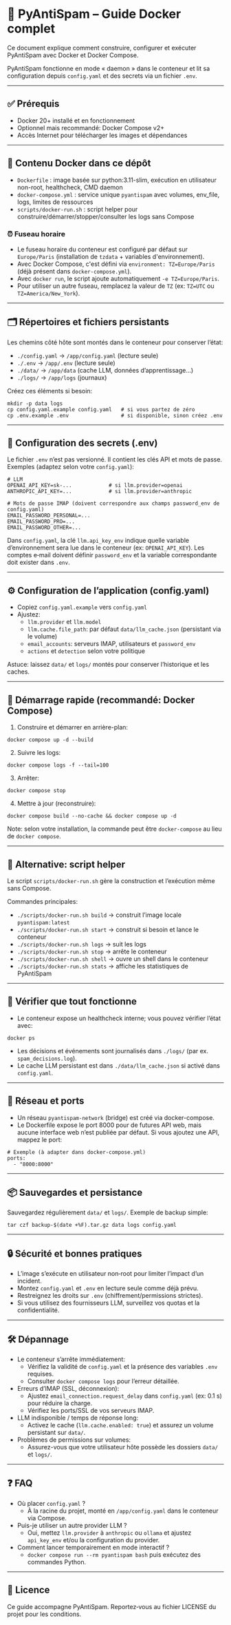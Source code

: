 # 🐳 PyAntiSpam – Guide Docker complet

Ce document explique comment construire, configurer et exécuter PyAntiSpam avec Docker et Docker Compose.

PyAntiSpam fonctionne en mode « daemon » dans le conteneur et lit sa configuration depuis `config.yaml` et des secrets via un fichier `.env`.

---

## ✅ Prérequis
- Docker 20+ installé et en fonctionnement
- Optionnel mais recommandé: Docker Compose v2+
- Accès Internet pour télécharger les images et dépendances

---

## 🧰 Contenu Docker dans ce dépôt
- `Dockerfile` : image basée sur python:3.11-slim, exécution en utilisateur non-root, healthcheck, CMD daemon
- `docker-compose.yml` : service unique `pyantispam` avec volumes, env_file, logs, limites de ressources
- `scripts/docker-run.sh` : script helper pour construire/démarrer/stopper/consulter les logs sans Compose

### ⏰ Fuseau horaire
- Le fuseau horaire du conteneur est configuré par défaut sur `Europe/Paris` (installation de `tzdata` + variables d'environnement).
- Avec Docker Compose, c'est défini via `environment: TZ=Europe/Paris` (déjà présent dans `docker-compose.yml`).
- Avec `docker run`, le script ajoute automatiquement `-e TZ=Europe/Paris`.
- Pour utiliser un autre fuseau, remplacez la valeur de `TZ` (ex: `TZ=UTC` ou `TZ=America/New_York`).

---

## 🗂️ Répertoires et fichiers persistants
Les chemins côté hôte sont montés dans le conteneur pour conserver l’état:
- `./config.yaml` → `/app/config.yaml` (lecture seule)
- `./.env` → `/app/.env` (lecture seule)
- `./data/` → `/app/data` (cache LLM, données d’apprentissage…)
- `./logs/` → `/app/logs` (journaux)

Créez ces éléments si besoin:

```
mkdir -p data logs
cp config.yaml.example config.yaml   # si vous partez de zéro
cp .env.example .env                 # si disponible, sinon créez .env
```

---

## 🔐 Configuration des secrets (.env)
Le fichier `.env` n’est pas versionné. Il contient les clés API et mots de passe.
Exemples (adaptez selon votre `config.yaml`):

```
# LLM
OPENAI_API_KEY=sk-...            # si llm.provider=openai
ANTHROPIC_API_KEY=...            # si llm.provider=anthropic

# Mots de passe IMAP (doivent correspondre aux champs password_env de config.yaml)
EMAIL_PASSWORD_PERSONAL=...
EMAIL_PASSWORD_PRO=...
EMAIL_PASSWORD_OTHER=...
```

Dans `config.yaml`, la clé `llm.api_key_env` indique quelle variable d’environnement sera lue dans le conteneur (ex: `OPENAI_API_KEY`). Les comptes e‑mail doivent définir `password_env` et la variable correspondante doit exister dans `.env`.

---

## ⚙️ Configuration de l’application (config.yaml)
- Copiez `config.yaml.example` vers `config.yaml`
- Ajustez:
  - `llm.provider` et `llm.model`
  - `llm.cache.file_path`: par défaut `data/llm_cache.json` (persistant via le volume)
  - `email_accounts`: serveurs IMAP, utilisateurs et `password_env`
  - `actions` et `detection` selon votre politique

Astuce: laissez `data/` et `logs/` montés pour conserver l’historique et les caches.

---

## 🚀 Démarrage rapide (recommandé: Docker Compose)
1) Construire et démarrer en arrière-plan:

```
docker compose up -d --build
```

2) Suivre les logs:
```
docker compose logs -f --tail=100
```

3) Arrêter:
```
docker compose stop
```

4) Mettre à jour (reconstruire):
```
docker compose build --no-cache && docker compose up -d
```

Note: selon votre installation, la commande peut être `docker-compose` au lieu de `docker compose`.

---

## 🔁 Alternative: script helper
Le script `scripts/docker-run.sh` gère la construction et l’exécution même sans Compose.

Commandes principales:
- `./scripts/docker-run.sh build`  → construit l’image locale `pyantispam:latest`
- `./scripts/docker-run.sh start`  → construit si besoin et lance le conteneur
- `./scripts/docker-run.sh logs`   → suit les logs
- `./scripts/docker-run.sh stop`   → arrête le conteneur
- `./scripts/docker-run.sh shell`  → ouvre un shell dans le conteneur
- `./scripts/docker-run.sh stats`  → affiche les statistiques de PyAntiSpam

---

## 🧪 Vérifier que tout fonctionne
- Le conteneur expose un healthcheck interne; vous pouvez vérifier l’état avec:

```
docker ps
```

- Les décisions et événements sont journalisés dans `./logs/` (par ex. `spam_decisions.log`).
- Le cache LLM persistant est dans `./data/llm_cache.json` si activé dans `config.yaml`.

---

## 🧱 Réseau et ports
- Un réseau `pyantispam-network` (bridge) est créé via docker-compose.
- Le Dockerfile expose le port 8000 pour de futures API web, mais aucune interface web n’est publiée par défaut. Si vous ajoutez une API, mappez le port:

```
# Exemple (à adapter dans docker-compose.yml)
ports:
  - "8000:8000"
```

---

## 📦 Sauvegardes et persistance
Sauvegardez régulièrement `data/` et `logs/`. Exemple de backup simple:

```
tar czf backup-$(date +%F).tar.gz data logs config.yaml
```

---

## 🔒 Sécurité et bonnes pratiques
- L’image s’exécute en utilisateur non‑root pour limiter l’impact d’un incident.
- Montez `config.yaml` et `.env` en lecture seule comme déjà prévu.
- Restreignez les droits sur `.env` (chiffrement/permissions strictes).
- Si vous utilisez des fournisseurs LLM, surveillez vos quotas et la confidentialité.

---

## 🛠️ Dépannage
- Le conteneur s’arrête immédiatement:
  - Vérifiez la validité de `config.yaml` et la présence des variables `.env` requises.
  - Consulter `docker compose logs` pour l’erreur détaillée.
- Erreurs d’IMAP (SSL, déconnexion):
  - Ajustez `email_connection.request_delay` dans `config.yaml` (ex: 0.1 s) pour réduire la charge.
  - Vérifiez les ports/SSL de vos serveurs IMAP.
- LLM indisponible / temps de réponse long:
  - Activez le cache (`llm.cache.enabled: true`) et assurez un volume persistant sur `data/`.
- Problèmes de permissions sur volumes:
  - Assurez-vous que votre utilisateur hôte possède les dossiers `data/` et `logs/`.

---

## ❓ FAQ
- Où placer `config.yaml` ?
  - À la racine du projet, monté en `/app/config.yaml` dans le conteneur via Compose.
- Puis-je utiliser un autre provider LLM ?
  - Oui, mettez `llm.provider` à `anthropic` ou `ollama` et ajustez `api_key_env` et/ou la configuration du provider.
- Comment lancer temporairement en mode interactif ?
  - `docker compose run --rm pyantispam bash` puis exécutez des commandes Python.

---

## 📄 Licence
Ce guide accompagne PyAntiSpam. Reportez‑vous au fichier LICENSE du projet pour les conditions.
